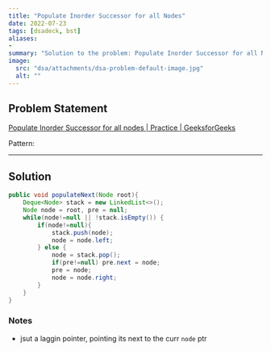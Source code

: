 ```yaml
---
title: "Populate Inorder Successor for all Nodes"
date: 2022-07-23
tags: [dsadeck, bst]
aliases:
- 
summary: "Solution to the problem: Populate Inorder Successor for all Nodes"
image:
  src: "dsa/attachments/dsa-problem-default-image.jpg"
  alt: ""
---
```


## Problem Statement
[Populate Inorder Successor for all nodes | Practice | GeeksforGeeks](https://practice.geeksforgeeks.org/problems/populate-inorder-successor-for-all-nodes/1)


Pattern: 

---

## Solution
``` java
public void populateNext(Node root){
	Deque<Node> stack = new LinkedList<>();
	Node node = root, pre = null;
	while(node!=null || !stack.isEmpty()) {
		if(node!=null){
			stack.push(node);
			node = node.left;
		} else {
			node = stack.pop();
			if(pre!=null) pre.next = node;
			pre = node;
			node = node.right;
		}
	}
}
```

### Notes
- jsut a laggin pointer, pointing its next to the curr `node` ptr

